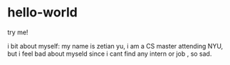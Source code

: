 # hello-world
try me!

i bit about myself: 
my name is zetian yu, i am a CS master attending NYU, but i feel bad about myseld since i cant find any intern or job , so sad.
